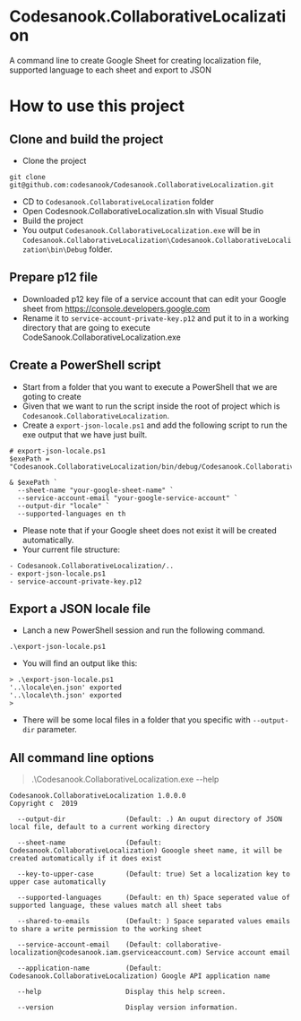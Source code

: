 # Codesanook.CollaborativeLocalization

A command line to create Google Sheet for creating localization file, supported language to each sheet and export to JSON

# How to use this project

## Clone and build the project
- Clone the project 
```
git clone git@github.com:codesanook/Codesanook.CollaborativeLocalization.git
```
- CD to `Codesanook.CollaborativeLocalization` folder
- Open Codesnook.CollaborativeLocalization.sln with Visual Studio
- Build the project
- You output `Codesanook.CollaborativeLocalization.exe` will be in `Codesanook.CollaborativeLocalization\Codesanook.CollaborativeLocalization\bin\Debug` folder.


## Prepare p12 file

- Downloaded p12 key file of a service account that can edit your Google sheet from https://console.developers.google.com 
- Rename it to `service-account-private-key.p12` and put it to in a working directory that are going to execute CodeSanook.CollaborativeLocalization.exe

##  Create a PowerShell script

- Start from a folder that you want to execute a PowerShell that we are goting to create 
- Given that we want to run the script inside the root of project which is `Codesanook.CollaborativeLocalization`.
- Create a `export-json-locale.ps1` and add the following script to run the exe output that we have just built.
```
# export-json-locale.ps1
$exePath = "Codesanook.CollaborativeLocalization/bin/debug/Codesanook.CollaborativeLocalization.exe"

& $exePath `
  --sheet-name "your-google-sheet-name" `
  --service-account-email "your-google-service-account" `
  --output-dir "locale" `
  --supported-languages en th
```              
- Please note that if your Google sheet does not exist it will be created automatically.
- Your current file structure:
```             
- Codesanook.CollaborativeLocalization/..
- export-json-locale.ps1 
- service-account-private-key.p12
```

## Export a JSON locale file
- Lanch a new PowerShell session and run the following command.
```
.\export-json-locale.ps1
```
- You will find an output like this:
```
> .\export-json-locale.ps1
'..\locale\en.json' exported
'..\locale\th.json' exported
> 
```
- There will be some local files in a folder that you specific with `--output-dir` parameter.


## All command line options
> .\Codesanook.CollaborativeLocalization.exe --help
```        
Codesanook.CollaborativeLocalization 1.0.0.0
Copyright c  2019

  --output-dir               (Default: .) An ouput directory of JSON local file, default to a current working directory

  --sheet-name               (Default: Codesanook.CollaborativeLocalization) Gooogle sheet name, it will be created automatically if it does exist

  --key-to-upper-case        (Default: true) Set a localization key to upper case automatically

  --supported-languages      (Default: en th) Space seperated value of supported language, these values match all sheet tabs

  --shared-to-emails         (Default: ) Space separated values emails to share a write permission to the working sheet

  --service-account-email    (Default: collaborative-localization@codesanook.iam.gserviceaccount.com) Service account email

  --application-name         (Default: Codesanook.CollaborativeLocalization) Google API application name

  --help                     Display this help screen.

  --version                  Display version information.
```   
            
